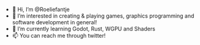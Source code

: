 - 👋 Hi, I’m @Roeliefantje
- 👀 I’m interested in creating & playing games, graphics programming and software development in general!
- 🌱 I’m currently learning Godot, Rust, WGPU and Shaders
- 📫 You can reach me through twitter!

<!---
Roeliefantje/Roeliefantje is a ✨ special ✨ repository because its `README.md` (this file) appears on your GitHub profile.
You can click the Preview link to take a look at your changes.
--->
